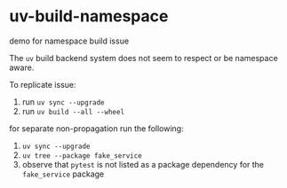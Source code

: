 # uv-build-namespace
demo for namespace build issue

The `uv` build backend system does not seem to respect or be namespace aware.

To replicate issue: 
1. run `uv sync --upgrade` 
2. run `uv build --all --wheel` 

for separate non-propagation run the following: 
1. `uv sync --upgrade` 
2. `uv tree --package fake_service` 
3. observe that `pytest` is not listed as a package dependency for the `fake_service` package